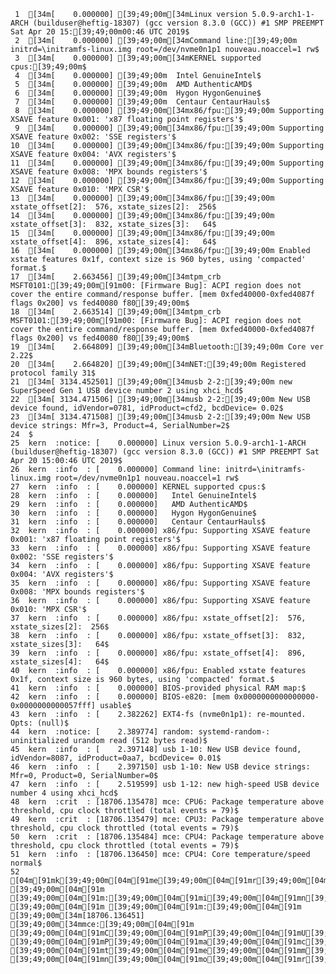      1	[34m[    0.000000] [39;49;00m[34mLinux version 5.0.9-arch1-1-ARCH (builduser@heftig-18307) (gcc version 8.3.0 (GCC)) #1 SMP PREEMPT Sat Apr 20 15:[39;49;00m00:46 UTC 2019$
     2	[34m[    0.000000] [39;49;00m[34mCommand line:[39;49;00m initrd=\initramfs-linux.img root=/dev/nvme0n1p1 nouveau.noaccel=1 rw$
     3	[34m[    0.000000] [39;49;00m[34mKERNEL supported cpus:[39;49;00m$
     4	[34m[    0.000000] [39;49;00m  Intel GenuineIntel$
     5	[34m[    0.000000] [39;49;00m  AMD AuthenticAMD$
     6	[34m[    0.000000] [39;49;00m  Hygon HygonGenuine$
     7	[34m[    0.000000] [39;49;00m  Centaur CentaurHauls$
     8	[34m[    0.000000] [39;49;00m[34mx86/fpu:[39;49;00m Supporting XSAVE feature 0x001: 'x87 floating point registers'$
     9	[34m[    0.000000] [39;49;00m[34mx86/fpu:[39;49;00m Supporting XSAVE feature 0x002: 'SSE registers'$
    10	[34m[    0.000000] [39;49;00m[34mx86/fpu:[39;49;00m Supporting XSAVE feature 0x004: 'AVX registers'$
    11	[34m[    0.000000] [39;49;00m[34mx86/fpu:[39;49;00m Supporting XSAVE feature 0x008: 'MPX bounds registers'$
    12	[34m[    0.000000] [39;49;00m[34mx86/fpu:[39;49;00m Supporting XSAVE feature 0x010: 'MPX CSR'$
    13	[34m[    0.000000] [39;49;00m[34mx86/fpu:[39;49;00m xstate_offset[2]:  576, xstate_sizes[2]:  256$
    14	[34m[    0.000000] [39;49;00m[34mx86/fpu:[39;49;00m xstate_offset[3]:  832, xstate_sizes[3]:   64$
    15	[34m[    0.000000] [39;49;00m[34mx86/fpu:[39;49;00m xstate_offset[4]:  896, xstate_sizes[4]:   64$
    16	[34m[    0.000000] [39;49;00m[34mx86/fpu:[39;49;00m Enabled xstate features 0x1f, context size is 960 bytes, using 'compacted' format.$
    17	[34m[    2.663456] [39;49;00m[34mtpm_crb MSFT0101:[39;49;00m[91m00: [Firmware Bug]: ACPI region does not cover the entire command/response buffer. [mem 0xfed40000-0xfed4087f flags 0x200] vs fed40080 f80[39;49;00m$
    18	[34m[    2.663514] [39;49;00m[34mtpm_crb MSFT0101:[39;49;00m[91m00: [Firmware Bug]: ACPI region does not cover the entire command/response buffer. [mem 0xfed40000-0xfed4087f flags 0x200] vs fed40080 f80[39;49;00m$
    19	[34m[    2.664809] [39;49;00m[34mBluetooth:[39;49;00m Core ver 2.22$
    20	[34m[    2.664820] [39;49;00m[34mNET:[39;49;00m Registered protocol family 31$
    21	[34m[ 3134.452501] [39;49;00m[34musb 2-2:[39;49;00m new SuperSpeed Gen 1 USB device number 2 using xhci_hcd$
    22	[34m[ 3134.471506] [39;49;00m[34musb 2-2:[39;49;00m New USB device found, idVendor=0781, idProduct=cfd2, bcdDevice= 0.02$
    23	[34m[ 3134.471508] [39;49;00m[34musb 2-2:[39;49;00m New USB device strings: Mfr=3, Product=4, SerialNumber=2$
    24	$
    25	kern  :notice: [    0.000000] Linux version 5.0.9-arch1-1-ARCH (builduser@heftig-18307) (gcc version 8.3.0 (GCC)) #1 SMP PREEMPT Sat Apr 20 15:00:46 UTC 2019$
    26	kern  :info  : [    0.000000] Command line: initrd=\initramfs-linux.img root=/dev/nvme0n1p1 nouveau.noaccel=1 rw$
    27	kern  :info  : [    0.000000] KERNEL supported cpus:$
    28	kern  :info  : [    0.000000]   Intel GenuineIntel$
    29	kern  :info  : [    0.000000]   AMD AuthenticAMD$
    30	kern  :info  : [    0.000000]   Hygon HygonGenuine$
    31	kern  :info  : [    0.000000]   Centaur CentaurHauls$
    32	kern  :info  : [    0.000000] x86/fpu: Supporting XSAVE feature 0x001: 'x87 floating point registers'$
    33	kern  :info  : [    0.000000] x86/fpu: Supporting XSAVE feature 0x002: 'SSE registers'$
    34	kern  :info  : [    0.000000] x86/fpu: Supporting XSAVE feature 0x004: 'AVX registers'$
    35	kern  :info  : [    0.000000] x86/fpu: Supporting XSAVE feature 0x008: 'MPX bounds registers'$
    36	kern  :info  : [    0.000000] x86/fpu: Supporting XSAVE feature 0x010: 'MPX CSR'$
    37	kern  :info  : [    0.000000] x86/fpu: xstate_offset[2]:  576, xstate_sizes[2]:  256$
    38	kern  :info  : [    0.000000] x86/fpu: xstate_offset[3]:  832, xstate_sizes[3]:   64$
    39	kern  :info  : [    0.000000] x86/fpu: xstate_offset[4]:  896, xstate_sizes[4]:   64$
    40	kern  :info  : [    0.000000] x86/fpu: Enabled xstate features 0x1f, context size is 960 bytes, using 'compacted' format.$
    41	kern  :info  : [    0.000000] BIOS-provided physical RAM map:$
    42	kern  :info  : [    0.000000] BIOS-e820: [mem 0x0000000000000000-0x0000000000057fff] usable$
    43	kern  :info  : [    2.382262] EXT4-fs (nvme0n1p1): re-mounted. Opts: (null)$
    44	kern  :notice: [    2.389774] random: systemd-random-: uninitialized urandom read (512 bytes read)$
    45	kern  :info  : [    2.397148] usb 1-10: New USB device found, idVendor=8087, idProduct=0aa7, bcdDevice= 0.01$
    46	kern  :info  : [    2.397150] usb 1-10: New USB device strings: Mfr=0, Product=0, SerialNumber=0$
    47	kern  :info  : [    2.519599] usb 1-12: new high-speed USB device number 4 using xhci_hcd$
    48	kern  :crit  : [18706.135478] mce: CPU6: Package temperature above threshold, cpu clock throttled (total events = 79)$
    49	kern  :crit  : [18706.135479] mce: CPU3: Package temperature above threshold, cpu clock throttled (total events = 79)$
    50	kern  :crit  : [18706.135484] mce: CPU4: Package temperature above threshold, cpu clock throttled (total events = 79)$
    51	kern  :info  : [18706.136450] mce: CPU4: Core temperature/speed normal$
    52	[04m[91mk[39;49;00m[04m[91me[39;49;00m[04m[91mr[39;49;00m[04m[91mn[39;49;00m[04m[91m [39;49;00m[04m[91m [39;49;00m[04m[91m:[39;49;00m[04m[91mi[39;49;00m[04m[91mn[39;49;00m[04m[91mf[39;49;00m[04m[91mo[39;49;00m[04m[91m [39;49;00m[04m[91m [39;49;00m[04m[91m:[39;49;00m[04m[91m [39;49;00m[34m[18706.136451] [39;49;00m[34mmce:[39;49;00m[04m[91m [39;49;00m[04m[91mC[39;49;00m[04m[91mP[39;49;00m[04m[91mU[39;49;00m[04m[91m1[39;49;00m[04m[91m:[39;49;00m[04m[91m [39;49;00m[04m[91mP[39;49;00m[04m[91ma[39;49;00m[04m[91mc[39;49;00m[04m[91mk[39;49;00m[04m[91ma[39;49;00m[04m[91mg[39;49;00m[04m[91me[39;49;00m[04m[91m [39;49;00m[04m[91mt[39;49;00m[04m[91me[39;49;00m[04m[91mm[39;49;00m[04m[91mp[39;49;00m[04m[91me[39;49;00m[04m[91mr[39;49;00m[04m[91ma[39;49;00m[04m[91mt[39;49;00m[04m[91mu[39;49;00m[04m[91mr[39;49;00m[04m[91me[39;49;00m[04m[91m/[39;49;00m[04m[91ms[39;49;00m[04m[91mp[39;49;00m[04m[91me[39;49;00m[04m[91me[39;49;00m[04m[91md[39;49;00m[04m[91m [39;49;00m[04m[91mn[39;49;00m[04m[91mo[39;49;00m[04m[91mr[39;49;00m[04m[91mm[39;49;00m[04m[91ma[39;49;00m[04m[91ml[39;49;00m$
